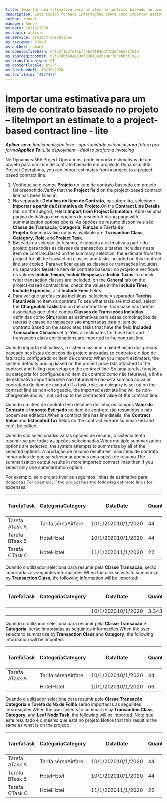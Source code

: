 ```yaml
---
title: Importar uma estimativa para um item de contrato baseado no projeto – lite
description: Este tópico fornece informações sobre como importar estimativas financeiras de um projeto para um item de contrato.
author: rumant
manager: Annbe
ms.date: 10/19/2020
ms.topic: article
ms.service: project-operations
ms.reviewer: kfend
ms.author: rumant
ms.openlocfilehash: b462af163fef1bfcbbc4f945df722d4e8a71fb1a
ms.sourcegitcommit: 625878bf48ea530f3381843be0e778cebbbf1922
ms.translationtype: HT
ms.contentlocale: pt-PT
ms.lasthandoff: 10/30/2020
ms.locfileid: "4177480"
---
```

# <a name="import-an-estimate-to-a-project-based-contract-line---lite"></a><span data-ttu-id="2e0a5-103">Importar uma estimativa para um item de contrato baseado no projeto – lite</span><span class="sxs-lookup"><span data-stu-id="2e0a5-103">Import an estimate to a project-based contract line - lite</span></span>

<span data-ttu-id="2e0a5-104">_**Aplica-se a:** Implementação leve - oportunidade potencial para fatura pró-forma_</span><span class="sxs-lookup"><span data-stu-id="2e0a5-104">_**Applies To:** Lite deployment - deal to proforma invoicing_</span></span>

<span data-ttu-id="2e0a5-105">No Dynamics 365 Project Operations, pode importar estimativas de um projeto para um item de contrato baseado em projeto.</span><span class="sxs-lookup"><span data-stu-id="2e0a5-105">In Dynamics 365 Project Operations, you can import estimates from a project to a project-based contract line.</span></span>

1. <span data-ttu-id="2e0a5-106">Verifique se o campo **Projeto** no item de contrato baseado em projeto foi preenchido.</span><span class="sxs-lookup"><span data-stu-id="2e0a5-106">Verify that the **Project** field on the project-based contract line has been filled in.</span></span>
2. <span data-ttu-id="2e0a5-107">No separador **Detalhes do Item de Contrato**, na subgrelha, selecione **Importar a partir da Estimativa do Projeto**.</span><span class="sxs-lookup"><span data-stu-id="2e0a5-107">On the **Contract Line Details** tab, on the subgrid, select **Import from Project Estimation**.</span></span> <span data-ttu-id="2e0a5-108">Abre-se uma página de diálogo com opções de resumo.</span><span class="sxs-lookup"><span data-stu-id="2e0a5-108">A dialog page with summarization options opens.</span></span> <span data-ttu-id="2e0a5-109">As opções de resumo disponíveis são **Classe de Transação**, **Categoria**, **Função** e **Tarefa do Projeto**.</span><span class="sxs-lookup"><span data-stu-id="2e0a5-109">Summarization options available are **Transaction Class**, **Category**, **Role**, and **Project Task**.</span></span>
3. <span data-ttu-id="2e0a5-110">Baseada na seleção do resumo, é copiada a estimativa a partir do projeto para todas as classes de transações e tarefas incluídas neste item de contrato.</span><span class="sxs-lookup"><span data-stu-id="2e0a5-110">Based on the summary selection, the estimate from the project for all the transaction classes and tasks included on this contract line are copied.</span></span> <span data-ttu-id="2e0a5-111">Para verificar quais as classes de transações incluídas, no separador **Geral** no item de contrato baseado no projeto e verifique os valores **Incluir Tempo**, **Incluir Despesas** e **Incluir Taxas**.</span><span class="sxs-lookup"><span data-stu-id="2e0a5-111">To check what transaction classes are included, on the **General** tab on the project-based contract line, check the values in the **Include Time**, **Include Expenses**, and **Include Fees** fields.</span></span> 
4. <span data-ttu-id="2e0a5-112">Para ver que tarefas estão incluídas, selecione o separador **Tarefas Faturáveis** no item de contrato.</span><span class="sxs-lookup"><span data-stu-id="2e0a5-112">To see what tasks are included, select the **Chargeable Tasks** tab on the contract line.</span></span> <span data-ttu-id="2e0a5-113">Com base nas tarefas associadas que têm o campo **Classes de Transações Incluídas** definidas como **Sim**, todas as estimativas para essas combinações de tarefas e classe de transação são importadas para o item de contrato.</span><span class="sxs-lookup"><span data-stu-id="2e0a5-113">Based on the associated tasks that have the field **Included Transaction Classes** set to **Yes**, all estimates for those task and transaction class combinations are imported to the contract line.</span></span>

<span data-ttu-id="2e0a5-114">Quando importa estimativas, o sistema assume a predefinição dos preços baseado nas listas de preços do projeto anexadas ao contrato e o tipo de faturação configurado no item de contrato.</span><span class="sxs-lookup"><span data-stu-id="2e0a5-114">When you import estimates, the system defaults pricing based on the project price lists attached to the contract and billing type setup on the contract line.</span></span> <span data-ttu-id="2e0a5-115">Se uma tarefa, função ou categoria for configurada no item de contrato como não faturável, a linha de estimativa importada será não faturável e não será somada ao valor contratado do item de contrato.</span><span class="sxs-lookup"><span data-stu-id="2e0a5-115">If a task, role, or category is set up on the contract line as non-chargeable, the imported estimate line will be non-chargeable and will not add up to the contracted value of the contract line.</span></span>

<span data-ttu-id="2e0a5-116">Quando um item de contrato tem detalhes de linha, os campos **Valor do Contrato** e **Imposto Estimado** no item de contrato são resumidos e não podem ser editados.</span><span class="sxs-lookup"><span data-stu-id="2e0a5-116">When a contract line has line details, the **Contract Value** and **Estimated Tax** fields on the contract line are summarized and can't be edited.</span></span>

<span data-ttu-id="2e0a5-117">Quando são selecionadas várias opções de resumo, o sistema tenta resumir-se por todas as opções selecionadas.</span><span class="sxs-lookup"><span data-stu-id="2e0a5-117">When multiple summarization options are selected, the system attempts to summarize by all of the selected options.</span></span> <span data-ttu-id="2e0a5-118">A produção de resumo resulta em mais itens de contrato importados do que se selecionar apenas uma opção de resumo.</span><span class="sxs-lookup"><span data-stu-id="2e0a5-118">The summarization output results in more imported contract lines than if you select only one summarization option.</span></span>

<span data-ttu-id="2e0a5-119">Por exemplo, se o projeto tiver as seguintes linhas de estimativa para despesas:</span><span class="sxs-lookup"><span data-stu-id="2e0a5-119">For example, if the project has the following estimate lines for expenses:</span></span>

| <span data-ttu-id="2e0a5-120">Tarefa</span><span class="sxs-lookup"><span data-stu-id="2e0a5-120">Task</span></span> | <span data-ttu-id="2e0a5-121">Categoria</span><span class="sxs-lookup"><span data-stu-id="2e0a5-121">Category</span></span> | <span data-ttu-id="2e0a5-122">Data</span><span class="sxs-lookup"><span data-stu-id="2e0a5-122">Date</span></span> | <span data-ttu-id="2e0a5-123">Quantidade</span><span class="sxs-lookup"><span data-stu-id="2e0a5-123">Quantity</span></span> | <span data-ttu-id="2e0a5-124">Preço unitário</span><span class="sxs-lookup"><span data-stu-id="2e0a5-124">Unit price</span></span> | <span data-ttu-id="2e0a5-125">Montante</span><span class="sxs-lookup"><span data-stu-id="2e0a5-125">Amount</span></span> |
| --- | --- | --- | --- | --- | --- |
| <span data-ttu-id="2e0a5-126">Tarefa A</span><span class="sxs-lookup"><span data-stu-id="2e0a5-126">Task A</span></span> | <span data-ttu-id="2e0a5-127">Tarifa aérea</span><span class="sxs-lookup"><span data-stu-id="2e0a5-127">Airfare</span></span> | <span data-ttu-id="2e0a5-128">10/1/2020</span><span class="sxs-lookup"><span data-stu-id="2e0a5-128">10/1/2020</span></span> | <span data-ttu-id="2e0a5-129">4</span><span class="sxs-lookup"><span data-stu-id="2e0a5-129">4</span></span> | <span data-ttu-id="2e0a5-130">400</span><span class="sxs-lookup"><span data-stu-id="2e0a5-130">400</span></span> | <span data-ttu-id="2e0a5-131">1600</span><span class="sxs-lookup"><span data-stu-id="2e0a5-131">1600</span></span> |
| <span data-ttu-id="2e0a5-132">Tarefa B</span><span class="sxs-lookup"><span data-stu-id="2e0a5-132">Task B</span></span> | <span data-ttu-id="2e0a5-133">Hotel</span><span class="sxs-lookup"><span data-stu-id="2e0a5-133">Hotel</span></span> | <span data-ttu-id="2e0a5-134">10/1/2020</span><span class="sxs-lookup"><span data-stu-id="2e0a5-134">10/1/2020</span></span> | <span data-ttu-id="2e0a5-135">4</span><span class="sxs-lookup"><span data-stu-id="2e0a5-135">4</span></span> | <span data-ttu-id="2e0a5-136">200</span><span class="sxs-lookup"><span data-stu-id="2e0a5-136">200</span></span> | <span data-ttu-id="2e0a5-137">800</span><span class="sxs-lookup"><span data-stu-id="2e0a5-137">800</span></span> |
| <span data-ttu-id="2e0a5-138">Tarefa C</span><span class="sxs-lookup"><span data-stu-id="2e0a5-138">Task C</span></span> | <span data-ttu-id="2e0a5-139">Hotel</span><span class="sxs-lookup"><span data-stu-id="2e0a5-139">Hotel</span></span> | <span data-ttu-id="2e0a5-140">11/1/2020</span><span class="sxs-lookup"><span data-stu-id="2e0a5-140">11/1/2020</span></span> | <span data-ttu-id="2e0a5-141">2</span><span class="sxs-lookup"><span data-stu-id="2e0a5-141">2</span></span> | <span data-ttu-id="2e0a5-142">200</span><span class="sxs-lookup"><span data-stu-id="2e0a5-142">200</span></span> | <span data-ttu-id="2e0a5-143">400</span><span class="sxs-lookup"><span data-stu-id="2e0a5-143">400</span></span> |

<span data-ttu-id="2e0a5-144">Quando o utilizador seleciona para resumir pela **Classe Transação**, serão importadas as seguintes informações:</span><span class="sxs-lookup"><span data-stu-id="2e0a5-144">When the user selects to summarize by **Transaction Class**, the following information will be imported:</span></span>

| <span data-ttu-id="2e0a5-145">Tarefa</span><span class="sxs-lookup"><span data-stu-id="2e0a5-145">Task</span></span> | <span data-ttu-id="2e0a5-146">Categoria</span><span class="sxs-lookup"><span data-stu-id="2e0a5-146">Category</span></span> | <span data-ttu-id="2e0a5-147">Data</span><span class="sxs-lookup"><span data-stu-id="2e0a5-147">Date</span></span> | <span data-ttu-id="2e0a5-148">Quantidade</span><span class="sxs-lookup"><span data-stu-id="2e0a5-148">Quantity</span></span> | <span data-ttu-id="2e0a5-149">Preço unitário</span><span class="sxs-lookup"><span data-stu-id="2e0a5-149">Unit price</span></span> | <span data-ttu-id="2e0a5-150">Montante</span><span class="sxs-lookup"><span data-stu-id="2e0a5-150">Amount</span></span> |
| --- | --- | --- | --- | --- | --- |
| &nbsp; | &nbsp; | <span data-ttu-id="2e0a5-151">10/1/2020</span><span class="sxs-lookup"><span data-stu-id="2e0a5-151">10/1/2020</span></span> | <span data-ttu-id="2e0a5-152">3.34</span><span class="sxs-lookup"><span data-stu-id="2e0a5-152">3.34</span></span> | <span data-ttu-id="2e0a5-153">840</span><span class="sxs-lookup"><span data-stu-id="2e0a5-153">840</span></span> | <span data-ttu-id="2e0a5-154">2800</span><span class="sxs-lookup"><span data-stu-id="2e0a5-154">2800</span></span> |

<span data-ttu-id="2e0a5-155">Quando o utilizador seleciona para resumir pela **Classe Transação** e **Categoria**, serão importadas as seguintes informações:</span><span class="sxs-lookup"><span data-stu-id="2e0a5-155">When the user selects to summarize by **Transaction Class** and **Category**, the following information will be imported:</span></span>

| <span data-ttu-id="2e0a5-156">Tarefa</span><span class="sxs-lookup"><span data-stu-id="2e0a5-156">Task</span></span> | <span data-ttu-id="2e0a5-157">Categoria</span><span class="sxs-lookup"><span data-stu-id="2e0a5-157">Category</span></span> | <span data-ttu-id="2e0a5-158">Data</span><span class="sxs-lookup"><span data-stu-id="2e0a5-158">Date</span></span> | <span data-ttu-id="2e0a5-159">Quantidade</span><span class="sxs-lookup"><span data-stu-id="2e0a5-159">Quantity</span></span> | <span data-ttu-id="2e0a5-160">Preço unitário</span><span class="sxs-lookup"><span data-stu-id="2e0a5-160">Unit price</span></span> | <span data-ttu-id="2e0a5-161">Montante</span><span class="sxs-lookup"><span data-stu-id="2e0a5-161">Amount</span></span> |
| --- | --- | --- | --- | --- | --- |
| <span data-ttu-id="2e0a5-162">Tarefa A</span><span class="sxs-lookup"><span data-stu-id="2e0a5-162">Task A</span></span> | <span data-ttu-id="2e0a5-163">Tarifa aérea</span><span class="sxs-lookup"><span data-stu-id="2e0a5-163">Airfare</span></span> | <span data-ttu-id="2e0a5-164">10/1/2020</span><span class="sxs-lookup"><span data-stu-id="2e0a5-164">10/1/2020</span></span> | <span data-ttu-id="2e0a5-165">4</span><span class="sxs-lookup"><span data-stu-id="2e0a5-165">4</span></span> | <span data-ttu-id="2e0a5-166">400</span><span class="sxs-lookup"><span data-stu-id="2e0a5-166">400</span></span> | <span data-ttu-id="2e0a5-167">1600</span><span class="sxs-lookup"><span data-stu-id="2e0a5-167">1600</span></span> |
| &nbsp;| <span data-ttu-id="2e0a5-168">Hotel</span><span class="sxs-lookup"><span data-stu-id="2e0a5-168">Hotel</span></span> | <span data-ttu-id="2e0a5-169">10/1/2020</span><span class="sxs-lookup"><span data-stu-id="2e0a5-169">10/1/2020</span></span> | <span data-ttu-id="2e0a5-170">6</span><span class="sxs-lookup"><span data-stu-id="2e0a5-170">6</span></span> | <span data-ttu-id="2e0a5-171">200</span><span class="sxs-lookup"><span data-stu-id="2e0a5-171">200</span></span> | <span data-ttu-id="2e0a5-172">1200</span><span class="sxs-lookup"><span data-stu-id="2e0a5-172">1200</span></span> |

<span data-ttu-id="2e0a5-173">Quando o utilizador seleciona para resumir pela **Classe Transação**, **Categoria** e **Tarefa do Nó de Folha** serão importadas as seguintes informações.</span><span class="sxs-lookup"><span data-stu-id="2e0a5-173">When the user selects to summarize by **Transaction Class**, **Category**, and **Leaf Node Task**, the following will be imported.</span></span> <span data-ttu-id="2e0a5-174">Note que este resultado é o mesmo que está no projeto:</span><span class="sxs-lookup"><span data-stu-id="2e0a5-174">Notice that this result is the same as what is on the project:</span></span>

| <span data-ttu-id="2e0a5-175">Tarefa</span><span class="sxs-lookup"><span data-stu-id="2e0a5-175">Task</span></span> | <span data-ttu-id="2e0a5-176">Categoria</span><span class="sxs-lookup"><span data-stu-id="2e0a5-176">Category</span></span> | <span data-ttu-id="2e0a5-177">Data</span><span class="sxs-lookup"><span data-stu-id="2e0a5-177">Date</span></span> | <span data-ttu-id="2e0a5-178">Quantidade</span><span class="sxs-lookup"><span data-stu-id="2e0a5-178">Quantity</span></span> | <span data-ttu-id="2e0a5-179">Preço unitário</span><span class="sxs-lookup"><span data-stu-id="2e0a5-179">Unit price</span></span> | <span data-ttu-id="2e0a5-180">Montante</span><span class="sxs-lookup"><span data-stu-id="2e0a5-180">Amount</span></span> |
| --- | --- | --- | --- | --- | --- |
| <span data-ttu-id="2e0a5-181">Tarefa A</span><span class="sxs-lookup"><span data-stu-id="2e0a5-181">Task A</span></span> | <span data-ttu-id="2e0a5-182">Tarifa aérea</span><span class="sxs-lookup"><span data-stu-id="2e0a5-182">Airfare</span></span> | <span data-ttu-id="2e0a5-183">10/1/2020</span><span class="sxs-lookup"><span data-stu-id="2e0a5-183">10/1/2020</span></span> | <span data-ttu-id="2e0a5-184">4</span><span class="sxs-lookup"><span data-stu-id="2e0a5-184">4</span></span> | <span data-ttu-id="2e0a5-185">400</span><span class="sxs-lookup"><span data-stu-id="2e0a5-185">400</span></span> | <span data-ttu-id="2e0a5-186">1600</span><span class="sxs-lookup"><span data-stu-id="2e0a5-186">1600</span></span> |
| <span data-ttu-id="2e0a5-187">Tarefa B</span><span class="sxs-lookup"><span data-stu-id="2e0a5-187">Task B</span></span> | <span data-ttu-id="2e0a5-188">Hotel</span><span class="sxs-lookup"><span data-stu-id="2e0a5-188">Hotel</span></span> | <span data-ttu-id="2e0a5-189">10/1/2020</span><span class="sxs-lookup"><span data-stu-id="2e0a5-189">10/1/2020</span></span> | <span data-ttu-id="2e0a5-190">4</span><span class="sxs-lookup"><span data-stu-id="2e0a5-190">4</span></span> | <span data-ttu-id="2e0a5-191">200</span><span class="sxs-lookup"><span data-stu-id="2e0a5-191">200</span></span> | <span data-ttu-id="2e0a5-192">800</span><span class="sxs-lookup"><span data-stu-id="2e0a5-192">800</span></span> |
| <span data-ttu-id="2e0a5-193">Tarefa C</span><span class="sxs-lookup"><span data-stu-id="2e0a5-193">Task C</span></span> | <span data-ttu-id="2e0a5-194">Hotel</span><span class="sxs-lookup"><span data-stu-id="2e0a5-194">Hotel</span></span> | <span data-ttu-id="2e0a5-195">11/1/2020</span><span class="sxs-lookup"><span data-stu-id="2e0a5-195">11/1/2020</span></span> | <span data-ttu-id="2e0a5-196">2</span><span class="sxs-lookup"><span data-stu-id="2e0a5-196">2</span></span> | <span data-ttu-id="2e0a5-197">200</span><span class="sxs-lookup"><span data-stu-id="2e0a5-197">200</span></span> | <span data-ttu-id="2e0a5-198">400</span><span class="sxs-lookup"><span data-stu-id="2e0a5-198">400</span></span> |
